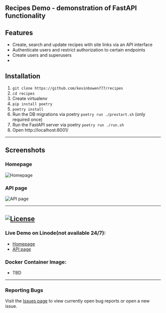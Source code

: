 ## Recipes Demo - demonstration of FastAPI functionality



## Features
 - Create, search and update recipes with site links via an API interface
 - Authenticate users and restrict authorization to certain endpoints
 - Create users and superusers
 -


## Installation

 1. `git clone https://github.com/kevinbowen777/recipes`
 2. `cd recipes`
 3. Create virtualenv
 4. `pip install poetry`
 5. `poetry install`
 6. Run the DB migrations via poetry `poetry run ./prestart.sh` (only required once)
 7. Run the FastAPI server via poetry `poetry run ./run.sh`
 8. Open http://localhost:8001/


---
## Screenshots

### Homepage
![Homepage](https://github.com/kevinbowen777/recipes/blob/master/images/recipes_homepage.png)

### API page
![API page](https://github.com/kevinbowen777/recipes/blob/master/images/recipes_api_page.png)

---
[![License](https://img.shields.io/badge/license-MIT-green)](https://github.com/kevinbowen777/recipes/blob/master/LICENSE)
---
### Live Demo on Linode(not available 24/7):
 - [Homepage](http://23.239.3.242/)
 - [API page](http://23.239.3.242/docs)

### Docker Container Image:

 - TBD

---

### Reporting Bugs

   Visit the [Issues page](https://github.com/kevinbowen777/recipes/issues)
      to view currently open bug reports or open a new issue.
